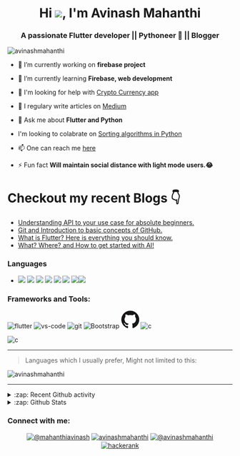 <h1 align="center">Hi <img src="https://media.giphy.com/media/hvRJCLFzcasrR4ia7z/giphy.gif" width="25px">, I'm Avinash Mahanthi</h1>
<h3 align="center">A passionate Flutter developer || Pythoneer 🐍 || Blogger</h3>


<p align="left"> <img src="https://komarev.com/ghpvc/?username=avinashmahanthi" alt="avinashmahanthi" /> </p>

- 🔭 I’m currently working on **firebase project**

- 🌱 I’m currently learning **Firebase, web development**

- 🤔 I'm looking for help with [Crypto Currency app](https://github.com/AvinashMahanthi/Bit_coin_tracker)

- 📝 I regulary write articles on [Medium](https://medium.com/@AvinashMahanthi)

- 💬 Ask me about **Flutter and Python**

- I'm looking to colabrate on [Sorting algorithms in Python](https://github.com/AvinashMahanthi/sorting-types)

- 📫 One can reach me [here](https://www.linkedin.com/in/avinash-mahanthi)

- ⚡ Fun fact **Will maintain social distance with light mode users.😂**



# Checkout my recent Blogs 👇
<!-- BLOG-POST-LIST:START -->
- [Understanding API to your use case for absolute beginners.](https://medium.com/@AvinashMahanthi/understanding-api-to-your-use-case-for-absolute-beginners-b05138032e7e?source=rss-5ae14ecb5e89------2)
- [Git and Introduction to basic concepts of GitHub.](https://medium.com/@AvinashMahanthi/git-and-introduction-to-basic-concepts-of-github-a7e7afc4705d?source=rss-5ae14ecb5e89------2)
- [What is Flutter? Here is everything you should know.](https://medium.com/@AvinashMahanthi/what-is-flutter-8febbac5e1b2?source=rss-5ae14ecb5e89------2)
- [What? Where? and How to get started with AI!](https://medium.com/@AvinashMahanthi/what-where-and-how-to-study-ai-2f3f84065479?source=rss-5ae14ecb5e89------2)
<!-- BLOG-POST-LIST:END -->

### Languages
* <img src ="https://img.shields.io/badge/python-%233776AB.svg?&style=flat-square&logo=python&logoColor=white" height=25> <img src ="https://camo.githubusercontent.com/d423cf12cc9ec53976db472d8844305e3f324418/68747470733a2f2f696d672e736869656c64732e696f2f62616467652f2d4a6176615363726970742d626c61636b3f7374796c653d666c61742d737175617265266c6f676f3d6a617661736372697074" height=25> <img src ="https://img.shields.io/badge/-Dart-blue?style=flat-square&logo=Dart" height=25> <img src ="https://img.shields.io/badge/-C-blue?style=flat-square&logo=C" height=25> <img src ="https://img.shields.io/badge/c++%20-%2300599C.svg?&style=for-the-badge&logo=c%2B%2B&logoColor=white" height=25> <img src ="https://img.shields.io/badge/html5%20-%23E34F26.svg?&style=for-the-badge&logo=html5&logoColor=white" height=25> <img src ="https://img.shields.io/badge/css3%20-%231572B6.svg?&style=for-the-badge&logo=css3&logoColor=white" height=25><img src ="https://img.shields.io/badge/typescript%20-%23E34F26.svg?&style=for-the-badge&logo=typescript&logoColor=white" height=25>

### Frameworks and Tools:
<p align="left">  <img src="https://www.vectorlogo.zone/logos/flutterio/flutterio-icon.svg" alt="flutter" width="40" height="40"/> <img src="https://www.vectorlogo.zone/logos/visualstudio_code/visualstudio_code-icon.svg" alt="vs-code" width="40" height="40"/> <img src="https://www.vectorlogo.zone/logos/git-scm/git-scm-icon.svg" alt="git" width="40" height="40"/> <img src="https://www.vectorlogo.zone/logos/getbootstrap/getbootstrap-icon.svg" alt="Bootstrap" width="40" height="40"/> <img src="https://raw.githubusercontent.com/github/explore/78df643247d429f6cc873026c0622819ad797942/topics/github/github.png" alt="c" width="40" height="40" /> <img src="https://www.vectorlogo.zone/logos/firebase/firebase-icon.svg" alt="c" width="40" height="40" /> </p> <img src="https://www.vectorlogo.zone/logos/angular/angular-icon.svg" alt="c" width="40" height="40" /> </p>


---

>Languages which I usually prefer, Might not limited to this:
<p><img align="centre" src="https://github-readme-stats.vercel.app/api/top-langs/?username=avinashmahanthi&layout=compact&hide=html&theme=synthwave" alt="avinashmahanthi" /></p>

---

<details>
  <summary>:zap: Recent Github activity</summary>  
  
<!--START_SECTION:activity-->
1. 💪 Opened PR [#120](https://github.com/Worktrolly/worktrolly/pull/120) in [Worktrolly/worktrolly](https://github.com/Worktrolly/worktrolly)
2. ❌ Closed PR [#100](https://github.com/Worktrolly/worktrolly/pull/100) in [Worktrolly/worktrolly](https://github.com/Worktrolly/worktrolly)
3. 💪 Opened PR [#118](https://github.com/Worktrolly/worktrolly/pull/118) in [Worktrolly/worktrolly](https://github.com/Worktrolly/worktrolly)
4. 🗣 Commented on [#100](https://github.com/Worktrolly/worktrolly/issues/100) in [Worktrolly/worktrolly](https://github.com/Worktrolly/worktrolly)
5. 🗣 Commented on [#97](https://github.com/Worktrolly/worktrolly/issues/97) in [Worktrolly/worktrolly](https://github.com/Worktrolly/worktrolly)
<!--END_SECTION:activity-->

</details>

<details>
  <summary>:zap: Github Stats</summary>

  <img align="left" alt="codeSTACKr's Github Stats" src="https://github-readme-stats.codestackr.vercel.app/api?username=avinashmahanthi&show_icons=true&hide_border=true" />

</details>




### Connect with me:
<p align="center">
<a href="https://twitter.com/@mahanthiavinash" target="blank"><img align="center" src="https://cdn.jsdelivr.net/npm/simple-icons@3.0.1/icons/twitter.svg" alt="@mahanthiavinash" height="30" width="30" /></a>
<a href="https://linkedin.com/in/avinashmahanthi" target="blank"><img align="center" src="https://cdn.jsdelivr.net/npm/simple-icons@3.0.1/icons/linkedin.svg" alt="avinashmahanthi" height="30" width="30" /></a>
<a href="https://medium.com/@avinashmahanthi" target="blank"><img align="center" src="https://cdn.jsdelivr.net/npm/simple-icons@3.0.1/icons/medium.svg" alt="@avinashmahanthi" height="30" width="30" /></a>
<a href="https://www.hackerrank.com/AvinashMahanthi" target="blank"><img align="center" src="https://cdn.jsdelivr.net/npm/simple-icons@3.0.1/icons/hackerrank.svg" alt="hackerank" height="30" width="30" /></a>
</p> 
